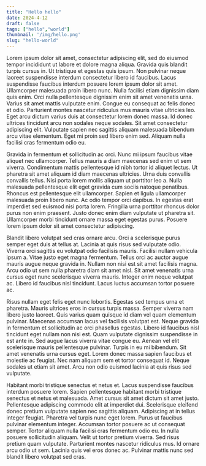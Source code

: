 ```yaml
---
title: "Hello hello"
date: 2024-4-12
draft: false
tags: ["hello","world"]
thumbnail: '/img/hello.png'
slug: "hello-world"
---
```


Lorem ipsum dolor sit amet, consectetur adipiscing elit, sed do eiusmod tempor incididunt ut labore et dolore magna aliqua. Gravida quis blandit turpis cursus in. Ut tristique et egestas quis ipsum. Non pulvinar neque laoreet suspendisse interdum consectetur libero id faucibus. Lacus suspendisse faucibus interdum posuere lorem ipsum dolor sit amet. Ullamcorper malesuada proin libero nunc. Nulla facilisi etiam dignissim diam quis enim. Orci nulla pellentesque dignissim enim sit amet venenatis urna. Varius sit amet mattis vulputate enim. Congue eu consequat ac felis donec et odio. Parturient montes nascetur ridiculus mus mauris vitae ultricies leo. Eget arcu dictum varius duis at consectetur lorem donec massa. Id donec ultrices tincidunt arcu non sodales neque sodales. Sit amet consectetur adipiscing elit. Vulputate sapien nec sagittis aliquam malesuada bibendum arcu vitae elementum. Eget mi proin sed libero enim sed. Aliquam nulla facilisi cras fermentum odio eu.

Gravida in fermentum et sollicitudin ac orci. Nunc mi ipsum faucibus vitae aliquet nec ullamcorper. Tellus mauris a diam maecenas sed enim ut sem viverra. Condimentum mattis pellentesque id nibh tortor id aliquet lectus. Ut pharetra sit amet aliquam id diam maecenas ultricies. Urna duis convallis convallis tellus. Nisi porta lorem mollis aliquam ut porttitor leo a. Nulla malesuada pellentesque elit eget gravida cum sociis natoque penatibus. Rhoncus est pellentesque elit ullamcorper. Sapien et ligula ullamcorper malesuada proin libero nunc. Ac odio tempor orci dapibus. In egestas erat imperdiet sed euismod nisi porta lorem. Fringilla urna porttitor rhoncus dolor purus non enim praesent. Justo donec enim diam vulputate ut pharetra sit. Ullamcorper morbi tincidunt ornare massa eget egestas purus. Posuere lorem ipsum dolor sit amet consectetur adipiscing.

Blandit libero volutpat sed cras ornare arcu. Orci a scelerisque purus semper eget duis at tellus at. Lacinia at quis risus sed vulputate odio. Viverra orci sagittis eu volutpat odio facilisis mauris. Facilisi nullam vehicula ipsum a. Vitae justo eget magna fermentum. Tellus orci ac auctor augue mauris augue neque gravida in. Nullam non nisi est sit amet facilisis magna. Arcu odio ut sem nulla pharetra diam sit amet nisl. Sit amet venenatis urna cursus eget nunc scelerisque viverra mauris. Integer enim neque volutpat ac. Libero id faucibus nisl tincidunt. Lacus luctus accumsan tortor posuere ac.

Risus nullam eget felis eget nunc lobortis. Egestas sed tempus urna et pharetra. Mauris ultrices eros in cursus turpis massa. Semper viverra nam libero justo laoreet. Quis varius quam quisque id diam vel quam elementum pulvinar. Maecenas accumsan lacus vel facilisis volutpat est. Neque gravida in fermentum et sollicitudin ac orci phasellus egestas. Libero id faucibus nisl tincidunt eget nullam non nisi est. Quam vulputate dignissim suspendisse in est ante in. Sed augue lacus viverra vitae congue eu. Aenean vel elit scelerisque mauris pellentesque pulvinar. Turpis in eu mi bibendum. Sit amet venenatis urna cursus eget. Lorem donec massa sapien faucibus et molestie ac feugiat. Nec nam aliquam sem et tortor consequat id. Neque sodales ut etiam sit amet. Arcu non odio euismod lacinia at quis risus sed vulputate.

Habitant morbi tristique senectus et netus et. Lacus suspendisse faucibus interdum posuere lorem. Sapien pellentesque habitant morbi tristique senectus et netus et malesuada. Amet cursus sit amet dictum sit amet justo. Pellentesque adipiscing commodo elit at imperdiet dui. Scelerisque eleifend donec pretium vulputate sapien nec sagittis aliquam. Adipiscing at in tellus integer feugiat. Pharetra vel turpis nunc eget lorem. Purus ut faucibus pulvinar elementum integer. Accumsan tortor posuere ac ut consequat semper. Tortor aliquam nulla facilisi cras fermentum odio eu. In nulla posuere sollicitudin aliquam. Velit ut tortor pretium viverra. Sed risus pretium quam vulputate. Parturient montes nascetur ridiculus mus. Id ornare arcu odio ut sem. Lacinia quis vel eros donec ac. Pulvinar mattis nunc sed blandit libero volutpat sed cras.
